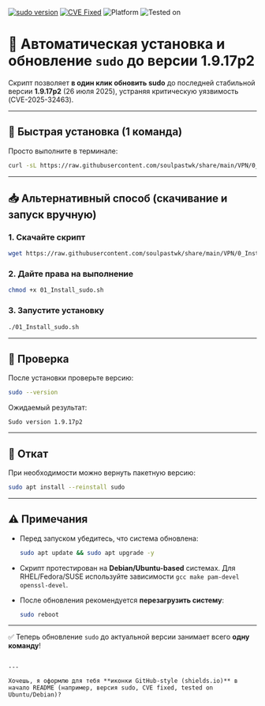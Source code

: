 [![sudo version](https://img.shields.io/badge/sudo-1.9.17p2-brightgreen?style=flat-square)](https://www.sudo.ws/)
[![CVE Fixed](https://img.shields.io/badge/CVE--2025--32463-fixed-blue?style=flat-square)](https://nvd.nist.gov/vuln/detail/CVE-2025-32463)
![Platform](https://img.shields.io/badge/platform-Linux-lightgrey?style=flat-square&logo=linux)
![Tested on](https://img.shields.io/badge/tested%20on-Ubuntu%2024.04%20%7C%20Debian%2012-orange?style=flat-square)

# 🚀 Автоматическая установка и обновление `sudo` до версии 1.9.17p2

Скрипт позволяет **в один клик обновить sudo** до последней стабильной версии **1.9.17p2** (26 июля 2025), устраняя критическую уязвимость (CVE-2025-32463).

---

## 🔧 Быстрая установка (1 команда)

Просто выполните в терминале:

```bash
curl -sL https://raw.githubusercontent.com/soulpastwk/share/main/VPN/0_Install/01_Install_sudo.sh | bash
````

---

## 📥 Альтернативный способ (скачивание и запуск вручную)

### 1. Скачайте скрипт

```bash
wget https://raw.githubusercontent.com/soulpastwk/share/main/VPN/0_Install/01_Install_sudo.sh
```

### 2. Дайте права на выполнение

```bash
chmod +x 01_Install_sudo.sh
```

### 3. Запустите установку

```bash
./01_Install_sudo.sh
```

---

## 📌 Проверка

После установки проверьте версию:

```bash
sudo --version
```

Ожидаемый результат:

```
Sudo version 1.9.17p2
```

---

## 🔄 Откат

При необходимости можно вернуть пакетную версию:

```bash
sudo apt install --reinstall sudo
```

---

## ⚠️ Примечания

* Перед запуском убедитесь, что система обновлена:

  ```bash
  sudo apt update && sudo apt upgrade -y
  ```
* Скрипт протестирован на **Debian/Ubuntu-based** системах.
  Для RHEL/Fedora/SUSE используйте зависимости `gcc make pam-devel openssl-devel`.
* После обновления рекомендуется **перезагрузить систему**:

  ```bash
  sudo reboot
  ```

---

✅ Теперь обновление `sudo` до актуальной версии занимает всего **одну команду**!

```

---

Хочешь, я оформлю для тебя **иконки GitHub-style (shields.io)** в начало README (например, версия sudo, CVE fixed, tested on Ubuntu/Debian)?
```
